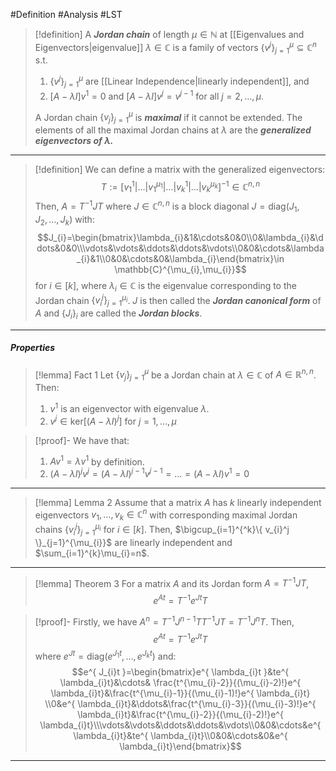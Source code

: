 #Definition #Analysis #LST 

> [!definition] 
> A ***Jordan chain*** of length $\mu\in \mathbb{N}$ at [[Eigenvalues and Eigenvectors|eigenvalue]] $\lambda\in \mathbb{C}$ is a family of vectors $\{ v^j \}_{j=1}^\mu \subseteq \mathbb{C}^n$ s.t. 
> 1. $\{ v^j \}_{j=1}^\mu$ are [[Linear Independence|linearly independent]], and
> 2. $[A-\lambda I]v^1=0$ and $[A-\lambda I]v^j=v^{j-1}$ for all $j=2,\dots,\mu$.
> 
> A Jordan chain $\{ v_{j} \}_{j=1}^\mu$ is ***maximal*** if it cannot be extended. The elements of all the maximal Jordan chains at $\lambda$ are the ***generalized eigenvectors of $\lambda$.***
---
> [!definition]
> We can define a matrix with the generalized eigenvectors: $$T:=[v^1_{1}|\dots|v^{\mu_{1}}_{1}|\dots|v_{k}^1|\dots|v^{\mu_{k}}_{k}]^{-1}\in \mathbb{C}^{n,n}$$Then, $A=T^{-1}JT$ where $J\in \mathbb{C}^{n,n}$ is a block diagonal $J=\text{diag}(J_{1},J_{2},\dots,J_{k})$ with: $$J_{i}=\begin{bmatrix}\lambda_{i}&1&\cdots&0&0\\0&\lambda_{i}&\ddots&0&0\\\vdots&\vdots&\ddots&\ddots&\vdots\\0&0&\cdots&\lambda_{i}&1\\0&0&\cdots&0&\lambda_{i}\end{bmatrix}\in \mathbb{C}^{\mu_{i},\mu_{i}}$$
> for $i\in[k]$, where $\lambda_{i}\in \mathbb{C}$ is the eigenvalue corresponding to the Jordan chain $\{ v^j_{i} \}_{j=1}^{\mu_{i}}$. $J$ is then called the ***Jordan canonical form*** of $A$ and $\{ J_{i} \}_{i}$ are called the ***Jordan blocks***.
---
##### Properties
> [!lemma] Fact 1
> Let $\{ v_{j} \}_{j=1}^\mu$ be a Jordan chain at $\lambda\in \mathbb{C}$ of $A\in \mathbb{R}^{n,n}$. Then:
> 1. $v^1$ is an eigenvector with eigenvalue $\lambda$.
> 2. $v^j\in \text{ker}[(A-\lambda I)^j]$ for $j=1,\dots,\mu$

> [!proof]-
> We have that: 
> 1. $Av^1=\lambda v^1$ by definition.
> 2. $(A-\lambda I)^jv^j=(A-\lambda I)^{j-1}v^{j-1}=\dots=(A-\lambda I)v^1=0$
---
> [!lemma] Lemma 2
> Assume that a matrix $A$ has $k$ linearly independent eigenvectors $v_{1},\dots,v_{k}\in \mathbb{C}^n$ with corresponding maximal Jordan chains $\{ v^j_{i} \}_{j=1}^{\mu_{i}}$ for $i\in[k]$. Then, $\bigcup_{i=1}^{^k}\{ v_{i}^j \}_{j=1}^{\mu_{i}}$ are linearly independent and $\sum_{i=1}^{k}\mu_{i}=n$.
---
> [!lemma] Theorem 3
> For a matrix $A$ and its Jordan form $A=T^{-1}JT$, $$e^{ At }=T^{-1}e^{ Jt }T$$

>[!proof]-
>Firstly, we have $A^n=T^{-1}J^{n-1}TT^{-1}JT=T^{-1}J^nT$. Then, $$e^{ At }=T^{-1}e^{ Jt }T$$where $e^{ Jt }=\text{diag}(e^{ J_{1}t },\dots,e^{ J_{k}t })$ and:$$e^{ J_{i}t }=\begin{bmatrix}e^{ \lambda_{i}t }&te^{ \lambda_{i}t}&\cdots& \frac{t^{\mu_{i}-2}}{(\mu_{i}-2)!}e^{ \lambda_{i}t}&\frac{t^{\mu_{i}-1}}{(\mu_{i}-1)!}e^{ \lambda_{i}t} \\0&e^{ \lambda_{i}t}&\ddots&\frac{t^{\mu_{i}-3}}{(\mu_{i}-3)!}e^{ \lambda_{i}t}&\frac{t^{\mu_{i}-2}}{(\mu_{i}-2)!}e^{ \lambda_{i}t}\\\vdots&\vdots&\ddots&\ddots&\vdots\\0&0&\cdots&e^{ \lambda_{i}t}&te^{ \lambda_{i}t}\\0&0&\cdots&0&e^{ \lambda_{i}t}\end{bmatrix}$$
---